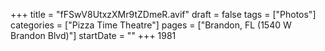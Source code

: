 +++
title = "fFSwV8UtxzXMr9tZDmeR.avif"
draft = false
tags = ["Photos"]
categories = ["Pizza Time Theatre"]
pages = ["Brandon, FL (1540 W Brandon Blvd)"]
startDate = ""
+++
1981
